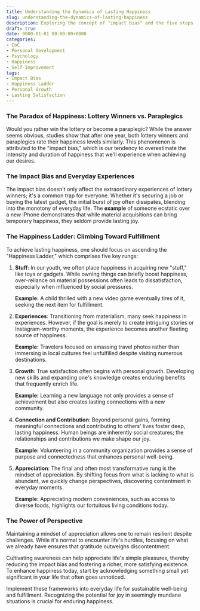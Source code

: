 ```yaml
---
title: Understanding the Dynamics of Lasting Happiness
slug: understanding-the-dynamics-of-lasting-happiness
description: Exploring the concept of "impact bias" and the five steps on the happiness ladder to cultivate enduring happiness.
draft: true
date: 0000-01-01 00:00:00+0000
categories:
- CoC
- Personal Development
- Psychology
- Happiness
- Self-Improvement
tags:
- Impact Bias
- Happiness Ladder
- Personal Growth
- Lasting Satisfaction
---
```


### The Paradox of Happiness: Lottery Winners vs. Paraplegics

Would you rather win the lottery or become a paraplegic? While the answer seems obvious, studies show that after one year, both lottery winners and paraplegics rate their happiness levels similarly. This phenomenon is attributed to the "impact bias," which is our tendency to overestimate the intensity and duration of happiness that we'll experience when achieving our desires.

### The Impact Bias and Everyday Experiences

The impact bias doesn't only affect the extraordinary experiences of lottery winners; it's a common trap for everyone. Whether it's securing a job or buying the latest gadget, the initial burst of joy often dissipates, blending into the monotony of everyday life. The **example** of someone ecstatic over a new iPhone demonstrates that while material acquisitions can bring temporary happiness, they seldom provide lasting joy.

### The Happiness Ladder: Climbing Toward Fulfillment

To achieve lasting happiness, one should focus on ascending the "Happiness Ladder," which comprises five key rungs:

1. **Stuff**: In our youth, we often place happiness in acquiring new "stuff," like toys or gadgets. While owning things can briefly boost happiness, over-reliance on material possessions often leads to dissatisfaction, especially when influenced by social pressures.

   **Example:** A child thrilled with a new video game eventually tires of it, seeking the next item for fulfillment.

2. **Experiences**: Transitioning from materialism, many seek happiness in experiences. However, if the goal is merely to create intriguing stories or Instagram-worthy moments, the experience becomes another fleeting source of happiness.

   **Example:** Travelers focused on amassing travel photos rather than immersing in local cultures feel unfulfilled despite visiting numerous destinations.

3. **Growth**: True satisfaction often begins with personal growth. Developing new skills and expanding one's knowledge creates enduring benefits that frequently enrich life.

   **Example:** Learning a new language not only provides a sense of achievement but also creates lasting connections with a new community.

4. **Connection and Contribution**: Beyond personal gains, forming meaningful connections and contributing to others' lives foster deep, lasting happiness. Human beings are inherently social creatures; the relationships and contributions we make shape our joy.

   **Example:** Volunteering in a community organization provides a sense of purpose and connectedness that enhances personal well-being.

5. **Appreciation**: The final and often most transformative rung is the mindset of appreciation. By shifting focus from what is lacking to what is abundant, we quickly change perspectives, discovering contentment in everyday moments.

   **Example:** Appreciating modern conveniences, such as access to diverse foods, highlights our fortuitous living conditions today.

### The Power of Perspective

Maintaining a mindset of appreciation allows one to remain resilient despite challenges. While it's normal to encounter life's hurdles, focusing on what we already have ensures that gratitude outweighs discontentment.

Cultivating awareness can help appreciate life's simple pleasures, thereby reducing the impact bias and fostering a richer, more satisfying existence. To enhance happiness today, start by acknowledging something small yet significant in your life that often goes unnoticed.

Implement these frameworks into everyday life for sustainable well-being and fulfillment. Recognizing the potential for joy in seemingly mundane situations is crucial for enduring happiness.
